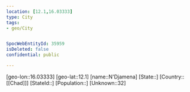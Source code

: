```yaml
---
location: [12.1,16.03333]
type: City
tags:
- geo/City


SpocWebEntityId: 35959
isDeleted: false
confidential: public

---
```

[geo-lon::16.03333]
[geo-lat::12.1]
[name::N'Djamena]
[State::]
[Country::[[Chad]]]
[StateId::]
[Population::]
[Unknown::32]

